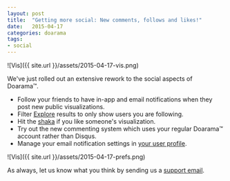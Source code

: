 ```yaml
---
layout: post
title:  "Getting more social: New comments, follows and likes!"
date:   2015-04-17
categories: doarama
tags:
- social
---
```


[]()

![Vis]({{ site.url }}/assets/2015-04-17-vis.png)

We've just rolled out an extensive rework to the social aspects of Doarama&trade;.

* Follow your friends to have in-app and email notifications when they post new public visualizations.
* Filter [Explore](http://www.doarama.com/explore#?showFilter) results to only show users you are following.
* Hit the [shaka](http://en.wikipedia.org/wiki/Shaka_sign) if you like someone's visualization.
* Try out the new commenting system which uses your regular Doarama&trade; account rather than Disqus.
* Manage your email notification settings in [your user profile](http://www.doarama.com/profile).

![Vis]({{ site.url }}/assets/2015-04-17-prefs.png)

As always, let us know what you think by sending us a [support email](mailto:support@doarama.com).